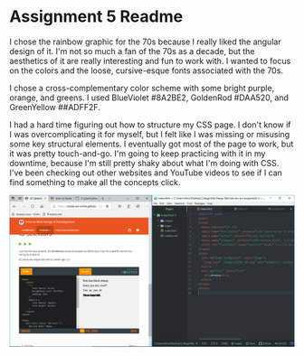 # Assignment 5 Readme

I chose the rainbow graphic for the 70s because I really liked the angular design of it. I'm not so much a fan of the 70s as a decade, but the aesthetics of it are really interesting and fun to work with. I wanted to focus on the colors and the loose, cursive-esque fonts associated with the 70s.

I chose a cross-complementary color scheme with some bright purple, orange, and greens. I used BlueViolet #8A2BE2, GoldenRod #DAA520, and GreenYellow ##ADFF2F.

I had a hard time figuring out how to structure my CSS page. I don't know if I was overcomplicating it for myself, but I felt like I was missing or misusing some key structural elements. I eventually got most of the page to work, but it was pretty touch-and-go. I'm going to keep practicing with it in my downtime, because I'm still pretty shaky about what I'm doing with CSS. I've been checking out other websites and YouTube videos to see if I can find something to make all the concepts click.

![Workplace Image](https://github.com/bailey-collins/web-dev-hw./blob/master/assignment-5/images/Capture.PNG)
